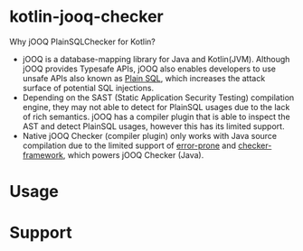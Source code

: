 # kotlin-jooq-checker

Why jOOQ PlainSQLChecker for Kotlin?
- jOOQ is a database-mapping library for Java and Kotlin(JVM). Although jOOQ provides Typesafe APIs, jOOQ also enables developers to use unsafe APIs also known as [Plain SQL](https://www.jooq.org/doc/latest/manual/sql-building/plain-sql/), which increases the attack surface of potential SQL injections.
- Depending on the SAST (Static Application Security Testing) compilation engine, they may not able to detect for PlainSQL usages due to the lack of rich semantics. jOOQ has a compiler plugin that is able to inspect the AST and detect PlainSQL usages, however this has its limited support.  
- Native jOOQ Checker (compiler plugin) only works with Java source compilation due to the limited support of [error-prone](https://github.com/google/error-prone) and [checker-framework](https://github.com/typetools/checker-framework), which powers jOOQ Checker (Java).

# Usage


# Support
